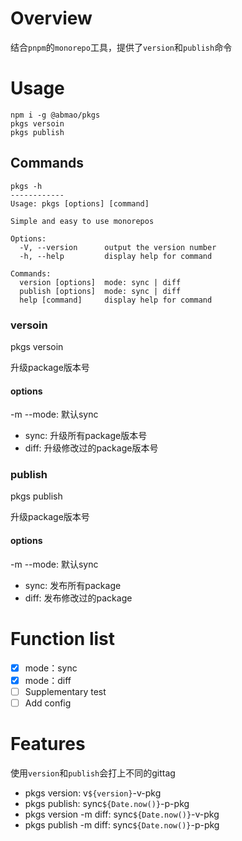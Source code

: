 # Overview
结合`pnpm`的`monorepo`工具，提供了`version`和`publish`命令
# Usage
```shell
npm i -g @abmao/pkgs
pkgs versoin
pkgs publish
```

## Commands
```
pkgs -h
------------
Usage: pkgs [options] [command]

Simple and easy to use monorepos

Options:
  -V, --version      output the version number
  -h, --help         display help for command

Commands:
  version [options]  mode: sync | diff
  publish [options]  mode: sync | diff
  help [command]     display help for command
```
### versoin
pkgs versoin

升级package版本号
#### options
-m --mode: 默认sync
- sync: 升级所有package版本号
- diff: 升级修改过的package版本号

### publish
pkgs publish

升级package版本号
#### options
-m --mode: 默认sync
- sync: 发布所有package
- diff: 发布修改过的package



# Function list
- [x] mode：sync
- [x] mode：diff
- [ ] Supplementary test
- [ ] Add config

# Features
使用`version`和`publish`会打上不同的gittag
- pkgs version: v`${version}`-v-pkg
- pkgs publish: sync`${Date.now()}`-p-pkg
- pkgs version -m diff: sync`${Date.now()}`-v-pkg
- pkgs publish -m diff: sync`${Date.now()}`-p-pkg